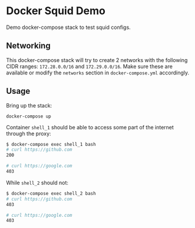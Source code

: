 # Docker Squid Demo

Demo docker-compose stack to test squid configs.

## Networking

This docker-compose stack will try to create 2 networks with the following CIDR ranges: `172.28.0.0/16` and `172.29.0.0/16`. Make sure these are available or modify the `networks` section in `docker-compose.yml` accordingly.

## Usage

Bring up the stack:

```sb
docker-compose up
```

Container `shell_1` should be able to access some part of the internet through the proxy:

```sh
$ docker-compose exec shell_1 bash
# curl https://github.com
200

# curl https://google.com
403
```

While `shell_2` should not:

```sh
$ docker-compose exec shell_2 bash
# curl https://github.com
403

# curl https://google.com
403
```
